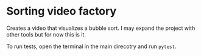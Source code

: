 # Sorting video factory

Creates a video that visualizes a bubble sort. I may expand the project with other tools but for now this is it.

To run tests, open the terminal in the main direcotry and run `pytest`.
